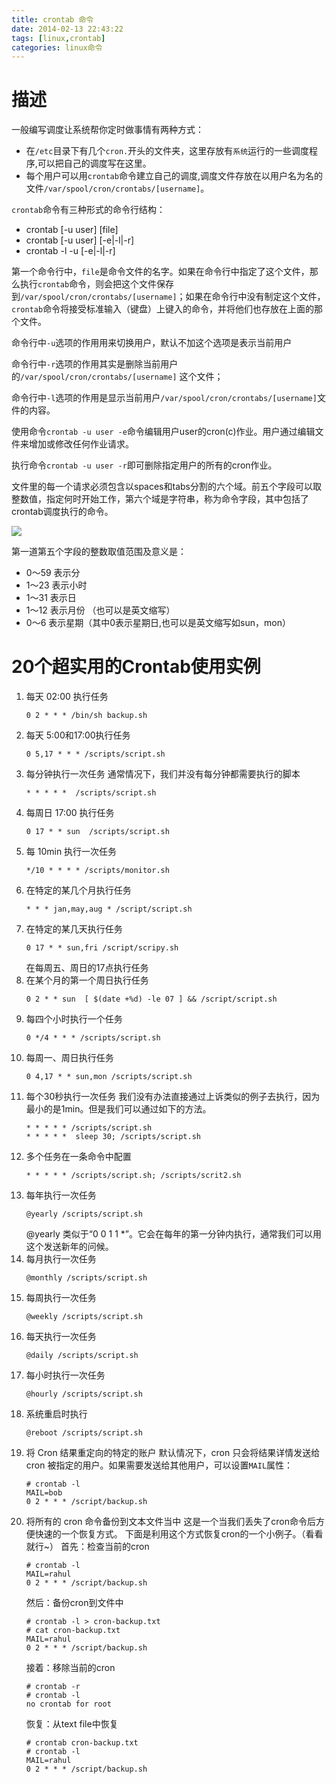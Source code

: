 ```yaml
---
title: crontab 命令
date: 2014-02-13 22:43:22
tags: [linux,crontab]
categories: linux命令
---
```

# 描述
一般编写调度让系统帮你定时做事情有两种方式：
* 在`/etc`目录下有几个`cron.`开头的文件夹，这里存放有`系统`运行的一些调度程序,可以把自己的调度写在这里。
* 每个用户可以用`crontab`命令建立自己的调度,调度文件存放在以用户名为名的文件`/var/spool/cron/crontabs/[username]`。 
 
<!-- more -->

`crontab`命令有三种形式的命令行结构： 
* crontab [-u user] [file]  
* crontab [-u user] [-e|-l|-r]  
* crontab -l -u [-e|-l|-r] 

第一个命令行中，`file`是命令文件的名字。如果在命令行中指定了这个文件，那么执行`crontab`命令，则会把这个文件保存到`/var/spool/cron/crontabs/[username]`；如果在命令行中没有制定这个文件，`crontab`命令将接受标准输入（键盘）上键入的命令，并将他们也存放在上面的那个文件。  

命令行中`-u`选项的作用用来切换用户，默认不加这个选项是表示当前用户 

命令行中`-r`选项的作用其实是删除当前用户的`/var/spool/cron/crontabs/[username]` 这个文件；  

命令行中`-l`选项的作用是显示当前用户`/var/spool/cron/crontabs/[username]`文件的内容。 

使用命令`crontab -u user -e`命令编辑用户user的cron(c)作业。用户通过编辑文件来增加或修改任何作业请求。  

执行命令`crontab -u user -r`即可删除指定用户的所有的cron作业。  

文件里的每一个请求必须包含以spaces和tabs分割的六个域。前五个字段可以取整数值，指定何时开始工作，第六个域是字符串，称为命令字段，其中包括了crontab调度执行的命令。  

[![](http://idiotsky.top/images/linux-crontab.png)](http://idiotsky.top/images/linux-crontab.png)

第一道第五个字段的整数取值范围及意义是：  
* 0～59 表示分  
* 1～23 表示小时  
* 1～31 表示日  
* 1～12 表示月份  （也可以是英文缩写）
* 0～6 表示星期（其中0表示星期日,也可以是英文缩写如sun，mon）  

# 20个超实用的Crontab使用实例
1. 每天 02:00 执行任务
    ````
    0 2 * * * /bin/sh backup.sh
    ````
2. 每天 5:00和17:00执行任务
    ````
    0 5,17 * * * /scripts/script.sh
    ````
3. 每分钟执行一次任务
    通常情况下，我们并没有每分钟都需要执行的脚本
    ````
    * * * * *  /scripts/script.sh
    ````
4. 每周日 17:00 执行任务
    ````
    0 17 * * sun  /scripts/script.sh
    ````
5. 每 10min 执行一次任务
    ````
    */10 * * * * /scripts/monitor.sh
    ````
6. 在特定的某几个月执行任务
    ````
    * * * jan,may,aug * /script/script.sh
    ````
7. 在特定的某几天执行任务
    ````
    0 17 * * sun,fri /script/scripy.sh
    ````
    在每周五、周日的17点执行任务
8. 在某个月的第一个周日执行任务
    ````
    0 2 * * sun  [ $(date +%d) -le 07 ] && /script/script.sh
    ````
9. 每四个小时执行一个任务
    ````
    0 */4 * * * /scripts/script.sh
    ````
10. 每周一、周日执行任务
    ````
    0 4,17 * * sun,mon /scripts/script.sh
    ````
11. 每个30秒执行一次任务
    我们没有办法直接通过上诉类似的例子去执行，因为最小的是1min。但是我们可以通过如下的方法。
    ````
    * * * * * /scripts/script.sh
    * * * * *  sleep 30; /scripts/script.sh
    ````
12. 多个任务在一条命令中配置
    ````
    * * * * * /scripts/script.sh; /scripts/scrit2.sh
    ````
13. 每年执行一次任务
    ````
    @yearly /scripts/script.sh
    ````
    @yearly 类似于“0 0 1 1 *”。它会在每年的第一分钟内执行，通常我们可以用这个发送新年的问候。
14. 每月执行一次任务
    ````
    @monthly /scripts/script.sh
    ````
15. 每周执行一次任务
    ````
    @weekly /scripts/script.sh
    ````
16. 每天执行一次任务
    ````
    @daily /scripts/script.sh
    ````
17. 每小时执行一次任务
    ````
    @hourly /scripts/script.sh
    ````
18. 系统重启时执行
    ````
    @reboot /scripts/script.sh
    ````
19. 将 Cron 结果重定向的特定的账户
    默认情况下，cron 只会将结果详情发送给 cron 被指定的用户。如果需要发送给其他用户，可以设置`MAIL`属性：
    ````
    # crontab -l
    MAIL=bob
    0 2 * * * /script/backup.sh
    ````
20. 将所有的 cron 命令备份到文本文件当中
    这是一个当我们丢失了cron命令后方便快速的一个恢复方式。
    下面是利用这个方式恢复cron的一个小例子。（看看就行~）
    首先：检查当前的cron
    ````
    # crontab -l
    MAIL=rahul
    0 2 * * * /script/backup.sh
    ````
    然后：备份cron到文件中
    ````
    # crontab -l > cron-backup.txt
    # cat cron-backup.txt
    MAIL=rahul
    0 2 * * * /script/backup.sh
    ````
    接着：移除当前的cron
    ````
    # crontab -r
    # crontab -l
    no crontab for root
    ````
    恢复：从text file中恢复
    ````
    # crontab cron-backup.txt
    # crontab -l
    MAIL=rahul
    0 2 * * * /script/backup.sh
    ````
